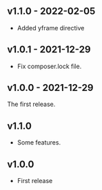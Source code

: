 ## v1.1.0 - 2022-02-05

- Added yframe directive

## v1.0.1 - 2021-12-29

- Fix composer.lock file.

## v1.0.0 - 2021-12-29

The first release.

## v1.1.0

- Some features.

## v1.0.0

- First release
